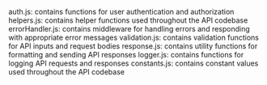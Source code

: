 auth.js: contains functions for user authentication and authorization
helpers.js: contains helper functions used throughout the API codebase
errorHandler.js: contains middleware for handling errors and responding with appropriate error messages
validation.js: contains validation functions for API inputs and request bodies
response.js: contains utility functions for formatting and sending API responses
logger.js: contains functions for logging API requests and responses
constants.js: contains constant values used throughout the API codebase
